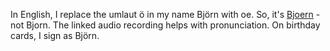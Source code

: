 In English, I replace the umlaut ö in my name Björn with oe. So, it's [Bjoern](https://www.howtopronounce.com/german/björn) - not Bjorn. The linked audio recording helps with pronunciation. On birthday cards, I sign as Björn.
